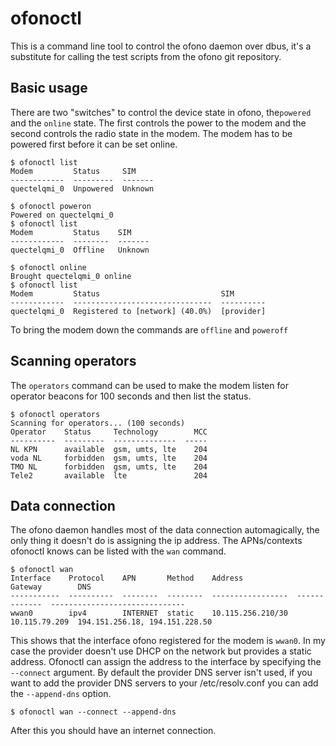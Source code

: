 # ofonoctl

This is a command line tool to control the ofono daemon over dbus, it's a substitute for calling the test scripts from the ofono git repository.

## Basic usage

There are two "switches" to control the device state in ofono, the`powered` and the `online` state. The first controls the
power to the modem and the second controls the radio state in the modem. The modem has to be powered first before it can be
set online.

```shell-session
$ ofonoctl list
Modem         Status     SIM
------------  ---------  -------
quectelqmi_0  Unpowered  Unknown

$ ofonoctl poweron
Powered on quectelqmi_0
$ ofonoctl list
Modem         Status    SIM
------------  --------  -------
quectelqmi_0  Offline   Unknown

$ ofonoctl online
Brought quectelqmi_0 online
$ ofonoctl list
Modem         Status                           SIM
------------  -------------------------------  ----------
quectelqmi_0  Registered to [network] (40.0%)  [provider]
```

To bring the modem down the commands are `offline` and `poweroff`

## Scanning operators

The `operators` command can be used to make the modem listen for operator beacons for 100 seconds and then list the status.

```shell-session
$ ofonoctl operators
Scanning for operators... (100 seconds)
Operator    Status     Technology        MCC
----------  ---------  --------------  -----
NL KPN      available  gsm, umts, lte    204
voda NL     forbidden  gsm, umts, lte    204
TMO NL      forbidden  gsm, umts, lte    204
Tele2       available  lte               204
```

## Data connection

The ofono daemon handles most of the data connection automagically, the only thing it doesn't do is assigning the ip address.
The APNs/contexts ofonoctl knows can be listed with the `wan` command.

```shell-session
$ ofonoctl wan
Interface    Protocol    APN       Method    Address            Gateway        DNS
-----------  ----------  --------  --------  -----------------  -------------  ------------------------------
wwan0        ipv4        INTERNET  static    10.115.256.210/30  10.115.79.209  194.151.256.18, 194.151.228.50
```

This shows that the interface ofono registered for the modem is `wwan0`. In my case the provider doesn't use DHCP on the
network but provides a static address. Ofonoctl can assign the address to the interface by specifying the `--connect` argument.
By default the provider DNS server isn't used, if you want to add the provider DNS servers to your /etc/resolv.conf you can
add the `--append-dns` option.

```shell-session
$ ofonoctl wan --connect --append-dns
```

After this you should have an internet connection.